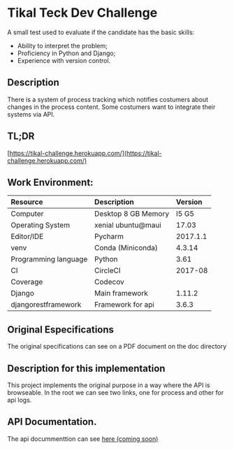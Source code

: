 # Tikal Teck Dev Challenge
A small test used to evaluate if the candidate has the basic skills:

+ Ability to interpret the problem;
+ Proficiency in Python and Django;
+ Experience with version control.


## Description
There is a system of process tracking which notifies costumers about changes in the process content. 
Some costumers want to integrate their systems via API. 


## TL;DR
[https://tikal-challenge.herokuapp.com/](https://tikal-challenge.herokuapp.com/)

## Work Environment:

| Resource          | Description               | Version    |
| :---------------- | :------------------       | :-------   |
| Computer          | Desktop 8 GB Memory       | I5 G5      |
| Operating System  | xenial ubuntu@maui        | 17.03      |
| Editor/IDE        | Pycharm                   | 2017.1.1   |
| venv              | Conda (Miniconda)         | 4.3.14
| Programming language | Python                 |    3.61    |
| CI                | CircleCI                  | 2017-08    |
| Coverage          | Codecov                   |            |
| Django            | Main framework            | 1.11.2     |
| djangorestframework | Framework for api       | 3.6.3      |

## Original Especifications
The original specifications can see on a PDF document on the doc directory

## Description for this implementation
This project implements the original purpose in a way where the API is browseable.
In the root we can see two links, one for process and other for api logs.

## API Documentation. 
The api docummenttion can see [here (coming soon)](https://www.sidon.net.br)